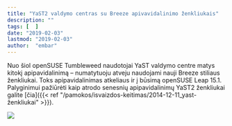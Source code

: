 ```yaml
---
title: "YaST2 valdymo centras su Breeze apivavidalinimo ženkliukais"
description: ""
tags: [  ]
date: "2019-02-03"
lastmod: "2019-02-03"
author:  "embar"
---
```

Nuo šiol openSUSE Tumbleweed naudotojai YaST valdymo centre matys kitokį apipavidalinimą – numatytuoju atveju naudojami nauji Breeze stiliaus ženkliukai. Toks apipavidalinimas atkeliaus ir į būsimą openSUSE Leap 15.1. Palyginimui pažiūrėti kaip atrodo senesnių apipavidalinimų YaST2 ženkliukai galite [čia]({{< ref "/pamokos/isvaizdos-keitimas/2014-12-11_yast-ženkliukai" >}}).

[![](/images/stories/YaST2%20Breeze%202019%20sausis.png)](/images/stories/YaST2%20Breeze%202019%20sausis.png)
